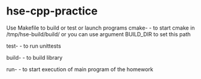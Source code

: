 # hse-cpp-practice

Use Makefile to build or test or launch programs 
cmake-<hw-name> - to start cmake in /tmp/hse-build/build/ or you can use argument 
BUILD_DIR to set this path

test-<hw-name> - to run unittests

build-<hw-name> - to build library 

run-<hw-name> - to start execution of main program of the homework 
